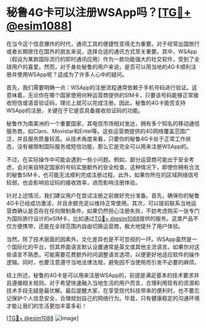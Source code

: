 # 秘鲁4G卡可以注册WSApp吗？[[TG💪+ @esim1088](https://t.me/s/esim1088)]

在当今这个信息爆炸的时代，通讯工具的便捷性变得尤为重要。对于经常出国旅行或者长期居住在国外的朋友来说，选择合适的通讯方式至关重要。其中，WSApp（假设为某款国际流行的即时通讯应用）作为一款功能强大的社交软件，受到了全球用户的喜爱。然而，对于身处秘鲁的用户来说，是否可以用当地的4G卡顺利注册并使用WSApp呢？这成为了许多人心中的疑问。

首先，我们需要明确一点：WSApp的注册流程通常依赖于手机号码进行验证。这意味着，无论你在哪个国家使用何种运营商提供的SIM卡，只要该号码能够正常接收短信或语音验证码，理论上就可以完成注册。因此，秘鲁的4G卡能否支持WSApp的注册，关键在于它是否具备接收验证码的功能。

秘鲁作为南美洲的一个重要国家，其电信市场相对发达，拥有多个知名的移动通信服务商，如Claro、Movistar和Entel等。这些运营商提供的4G网络覆盖范围广泛，并且服务质量较高。从技术角度来看，只要你的秘鲁4G卡处于正常工作状态，没有被限制国际服务或短信功能，那么它是完全可以用来注册WSApp的。

不过，在实际操作中可能会遇到一些小问题。例如，部分运营商可能出于安全考虑，会对来自特定国家的号码实施额外的安全检查。这种情况下，即使你拥有合法的秘鲁SIM卡，也可能无法顺利完成注册过程。此外，如果你所在的区域网络信号较弱，也会影响验证码的接收效率，进而影响注册体验。

针对上述情况，我们建议用户在尝试注册之前做好充分准备。首先，确保你的秘鲁4G卡已经成功激活，并且余额充足以维持正常使用。其次，可以提前联系当地运营商确认是否存在任何限制条件。如果仍然担心注册失败，不妨考虑购买一张专门为国际旅行设计的eSIM卡，比如通过[TG💪+ @esim1088](https://t.me/s/esim1088)提供的服务。这类产品不仅方便携带，还能在全球范围内自由切换运营商，极大地提升了用户体验。

当然，除了技术层面的因素外，文化差异也是不可忽视的一环。WSApp虽然是一个国际化的平台，但其界面语言默认设置通常是英文或其他主流语言。如果你对这些语言不熟悉，可能需要花费额外时间调整语言选项，以便更好地适应软件的操作逻辑。同时，也要注意遵守当地法律法规，避免因不当使用而引发不必要的麻烦。

综上所述，秘鲁的4G卡是可以用来注册WSApp的，前提是满足基本的技术要求并且遵循相关规则。对于希望快速融入当地生活的用户而言，合理利用现有的资源和技术手段无疑是最优解。最后提醒大家，在享受现代科技带来的便利时，也不要忘记保护个人信息安全，合理规划自己的网络行为。毕竟，只有健康稳定的沟通环境才能让我们的生活更加丰富多彩！

[[TG💪+ @esim1088](https://t.me/s/esim1088) ![Image](https://i.postimg.cc/4NQfJmqS/Snipaste-2025-05-13-00-14-12.png)]